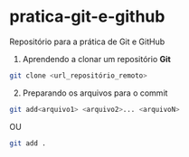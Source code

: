 # pratica-git-e-github
Repositório para a prática de Git e GitHub

1. Aprendendo a clonar um repositório **Git**

```bash
git clone <url_repositório_remoto>
```

2. Preparando os arquivos para o commit

```bash
git add<arquivo1> <arquivo2>... <arquivoN>
```
 OU
 ```bash
 git add .
 ```